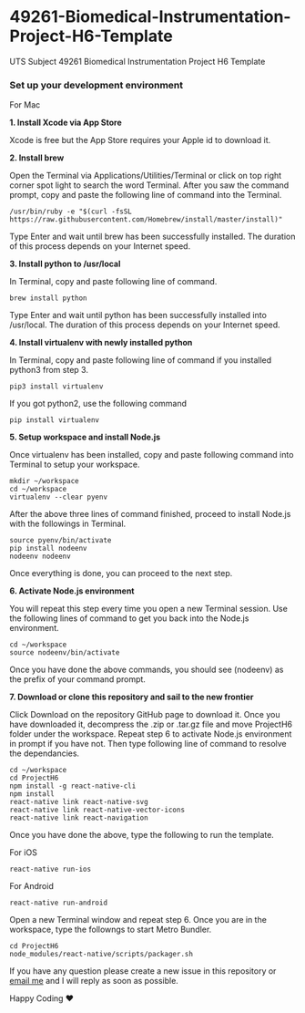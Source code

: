 # 49261-Biomedical-Instrumentation-Project-H6-Template
UTS Subject 49261 Biomedical Instrumentation Project H6 Template

### Set up your development environment ###

For Mac

**1. Install Xcode via App Store**

Xcode is free but the App Store requires your Apple id to download it.

**2. Install brew**

Open the Terminal via Applications/Utilities/Terminal or click on top right corner spot light to search the word Terminal. After you saw the command prompt, copy and paste the following line of command into the Terminal.

```
/usr/bin/ruby -e "$(curl -fsSL https://raw.githubusercontent.com/Homebrew/install/master/install)"
```

Type Enter and wait until brew has been successfully installed. The duration of this process depends on your Internet speed.

**3. Install python to /usr/local**

In Terminal, copy and paste following line of command.

```
brew install python
```

Type Enter and wait until python has been successfully installed into /usr/local. The duration of this process depends on your Internet speed.

**4. Install virtualenv with newly installed python**

In Terminal, copy and paste following line of command if you installed python3 from step 3.

```
pip3 install virtualenv
```

If you got python2, use the following command

```
pip install virtualenv
```

**5. Setup workspace and install Node.js**

Once virtualenv has been installed, copy and paste following command into Terminal to setup your workspace.

```
mkdir ~/workspace
cd ~/workspace
virtualenv --clear pyenv
```

After the above three lines of command finished, proceed to install Node.js with the followings in Terminal.

```
source pyenv/bin/activate
pip install nodeenv
nodeenv nodeenv
```

Once everything is done, you can proceed to the next step.

**6. Activate Node.js environment**

You will repeat this step every time you open a new Terminal session. Use the following lines of command to get you back into the Node.js environment.

```
cd ~/workspace
source nodeenv/bin/activate
```

Once you have done the above commands, you should see (nodeenv) as the prefix of your command prompt.

**7. Download or clone this repository and sail to the new frontier**

Click Download on the repository GitHub page to download it. Once you have downloaded it, decompress the .zip or .tar.gz file and move ProjectH6 folder under the workspace. Repeat step 6 to activate Node.js environment in prompt if you have not. Then type following line of command to resolve the dependancies.

```
cd ~/workspace
cd ProjectH6
npm install -g react-native-cli
npm install
react-native link react-native-svg
react-native link react-native-vector-icons
react-native link react-navigation
```

Once you have done the above, type the following to run the template.

For iOS

```
react-native run-ios
```

For Android

```
react-native run-android
```

Open a new Terminal window and repeat step 6. Once you are in the workspace, type the followngs to start Metro Bundler.

```
cd ProjectH6
node_modules/react-native/scripts/packager.sh
```

If you have any question please create a new issue in this repository or [email me](mailto:xu.lian@uts.edu.au) and I will reply as soon as possible.

Happy Coding :heart:
